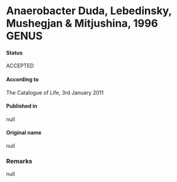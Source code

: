 # Anaerobacter Duda, Lebedinsky, Mushegjan & Mitjushina, 1996 GENUS

#### Status
ACCEPTED

#### According to
The Catalogue of Life, 3rd January 2011

#### Published in
null

#### Original name
null

### Remarks
null